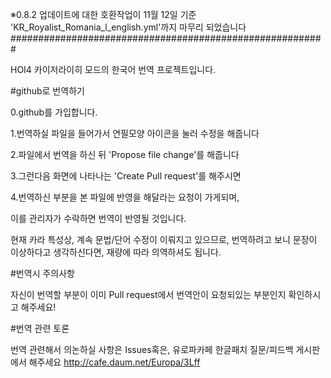 ※0.8.2 업데이트에 대한 호환작업이 11월 12일 기준 'KR_Royalist_Romania_l_english.yml'까지 마무리 되었습니다
#########################################################


HOI4 카이저라이히 모드의 한국어 번역 프로젝트입니다.


#github로 번역하기

0.github를 가입합니다.

1.번역하실 파일을 들어가서 연필모양 아이콘을 눌러 수정을 해줍니다

2.파일에서 번역을 하신 뒤 'Propose file change'를 해줍니다

3.그런다음 화면에 나타나는 'Create Pull request'를 해주시면

4.번역하신 부분을 본 파일에 반영을 해달라는 요청이 가게되며, 

이를 관리자가 수락하면 번역이 반영될 것입니다.

현재 카라 특성상, 계속 문법/단어 수정이 이뤄지고 있으므로, 번역하려고 보니 문장이 이상하다고 생각하신다면, 재량에 따라 의역하셔도 됩니다.



#번역시 주의사항

자신이 번역할 부분이 이미 Pull request에서 번역안이 요청되있는 부분인지 확인하시고 해주세요!



#번역 관련 토론

번역 관련해서 의논하실 사항은 Issues혹은, 유로파카페 한글패치 질문/피드백 게시판에서 해주세요
http://cafe.daum.net/Europa/3Lff
